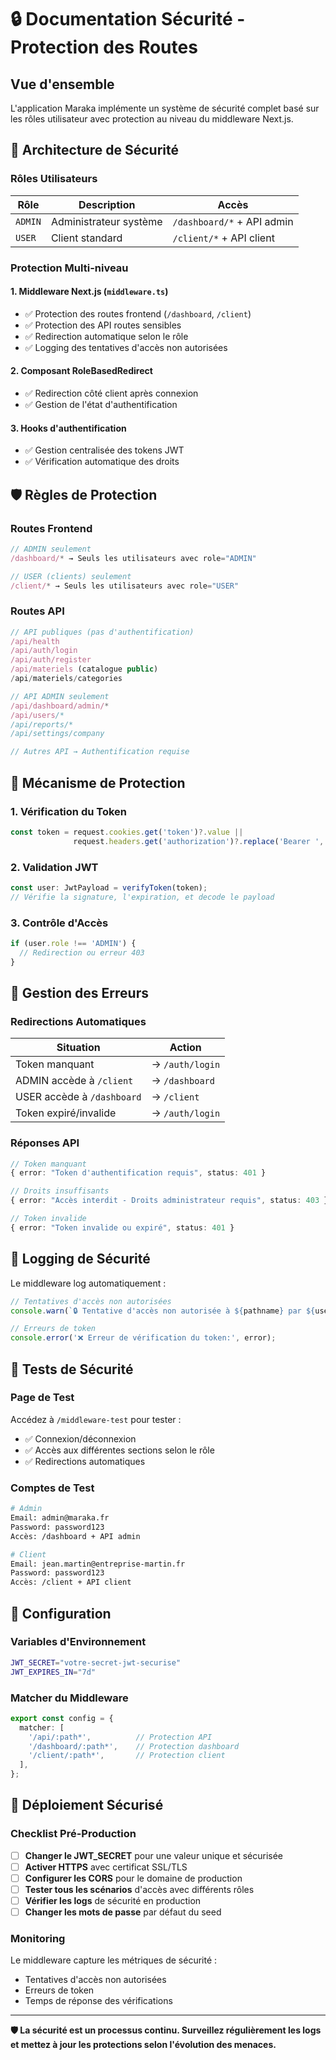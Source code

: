 # 🔒 Documentation Sécurité - Protection des Routes

## Vue d'ensemble

L'application Maraka implémente un système de sécurité complet basé sur les rôles utilisateur avec protection au niveau du middleware Next.js.

## 🎯 Architecture de Sécurité

### Rôles Utilisateurs

| Rôle | Description | Accès |
|------|-------------|-------|
| `ADMIN` | Administrateur système | `/dashboard/*` + API admin |
| `USER` | Client standard | `/client/*` + API client |

### Protection Multi-niveau

#### 1. **Middleware Next.js** (`middleware.ts`)
- ✅ Protection des routes frontend (`/dashboard`, `/client`)
- ✅ Protection des API routes sensibles
- ✅ Redirection automatique selon le rôle
- ✅ Logging des tentatives d'accès non autorisées

#### 2. **Composant RoleBasedRedirect**
- ✅ Redirection côté client après connexion
- ✅ Gestion de l'état d'authentification

#### 3. **Hooks d'authentification**
- ✅ Gestion centralisée des tokens JWT
- ✅ Vérification automatique des droits

## 🛡️ Règles de Protection

### Routes Frontend

```typescript
// ADMIN seulement
/dashboard/* → Seuls les utilisateurs avec role="ADMIN"

// USER (clients) seulement  
/client/* → Seuls les utilisateurs avec role="USER"
```

### Routes API

```typescript
// API publiques (pas d'authentification)
/api/health
/api/auth/login
/api/auth/register
/api/materiels (catalogue public)
/api/materiels/categories

// API ADMIN seulement
/api/dashboard/admin/*
/api/users/*
/api/reports/*
/api/settings/company

// Autres API → Authentification requise
```

## 🔐 Mécanisme de Protection

### 1. Vérification du Token
```typescript
const token = request.cookies.get('token')?.value || 
              request.headers.get('authorization')?.replace('Bearer ', '');
```

### 2. Validation JWT
```typescript
const user: JwtPayload = verifyToken(token);
// Vérifie la signature, l'expiration, et decode le payload
```

### 3. Contrôle d'Accès
```typescript
if (user.role !== 'ADMIN') {
  // Redirection ou erreur 403
}
```

## 🚨 Gestion des Erreurs

### Redirections Automatiques

| Situation | Action |
|-----------|--------|
| Token manquant | → `/auth/login` |
| ADMIN accède à `/client` | → `/dashboard` |
| USER accède à `/dashboard` | → `/client` |
| Token expiré/invalide | → `/auth/login` |

### Réponses API

```typescript
// Token manquant
{ error: "Token d'authentification requis", status: 401 }

// Droits insuffisants
{ error: "Accès interdit - Droits administrateur requis", status: 403 }

// Token invalide
{ error: "Token invalide ou expiré", status: 401 }
```

## 📝 Logging de Sécurité

Le middleware log automatiquement :

```typescript
// Tentatives d'accès non autorisées
console.warn(`🔒 Tentative d'accès non autorisée à ${pathname} par ${user.email} (rôle: ${user.role})`);

// Erreurs de token
console.error('❌ Erreur de vérification du token:', error);
```

## 🧪 Tests de Sécurité

### Page de Test
Accédez à `/middleware-test` pour tester :
- ✅ Connexion/déconnexion
- ✅ Accès aux différentes sections selon le rôle
- ✅ Redirections automatiques

### Comptes de Test

```bash
# Admin
Email: admin@maraka.fr
Password: password123
Accès: /dashboard + API admin

# Client
Email: jean.martin@entreprise-martin.fr  
Password: password123
Accès: /client + API client
```

## 🔧 Configuration

### Variables d'Environnement
```bash
JWT_SECRET="votre-secret-jwt-securise"
JWT_EXPIRES_IN="7d"
```

### Matcher du Middleware
```typescript
export const config = {
  matcher: [
    '/api/:path*',          // Protection API
    '/dashboard/:path*',    // Protection dashboard
    '/client/:path*',       // Protection client
  ],
};
```

## 🚀 Déploiement Sécurisé

### Checklist Pré-Production

- [ ] **Changer le JWT_SECRET** pour une valeur unique et sécurisée
- [ ] **Activer HTTPS** avec certificat SSL/TLS
- [ ] **Configurer les CORS** pour le domaine de production
- [ ] **Tester tous les scénarios** d'accès avec différents rôles
- [ ] **Vérifier les logs** de sécurité en production
- [ ] **Changer les mots de passe** par défaut du seed

### Monitoring

Le middleware capture les métriques de sécurité :
- Tentatives d'accès non autorisées
- Erreurs de token
- Temps de réponse des vérifications

---

**🛡️ La sécurité est un processus continu. Surveillez régulièrement les logs et mettez à jour les protections selon l'évolution des menaces.**
